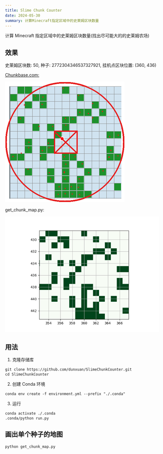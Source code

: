 ```yaml
---
title: Slime Chunk Counter
date: 2024-05-30
summary: 计算Minecraft指定区域中的史莱姆区块数量
---
```


计算 Minecraft 指定区域中的史莱姆区块数量(找出尽可能大的的史莱姆农场)

## 效果

史莱姆区块数: 50, 种子: 2772304346537327921, 挂机点区块位置: (360, 436)

[Chunkbase.com:](https://www.chunkbase.com/apps/slime-finder#seed=2772304346537327921&platform=java&x=5760&z=6976&zoom=1.2)

![Chunkbase](Chunkbase.png)

get_chunk_map.py:

![alt text](get_chunk_map.png)

## 用法

1. 克隆存储库

```shell
git clone https://github.com/dunxuan/SlimeChunkCounter.git
cd SlimeChunkCounter
```

2. 创建 Conda 环境

```shell
conda env create -f environment.yml --prefix "./.conda"
```

3. 运行

```shell
conda activate ./.conda
.conda/python run.py
```

## 画出单个种子的地图

```shell
python get_chunk_map.py
```
